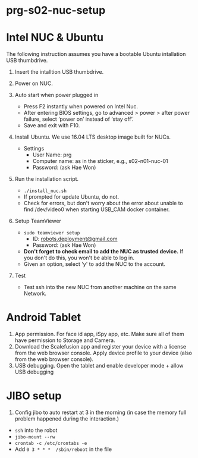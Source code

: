 # prg-s02-nuc-setup

# Intel NUC & Ubuntu

The following instruction assumes you have a bootable Ubuntu intallation USB thumbdrive.

1. Insert the intalltion USB thumbdrive.

2. Power on NUC.

3. Auto start when power plugged in
    - Press F2 instantly when powered on Intel Nuc. 
    - After entering BIOS settings, go to advanced > power > after power failure, select ‘power on’ instead of ‘stay off’. 
    - Save and exit with F10.

4. Install Ubuntu. We use 16.04 LTS desktop image built for NUCs.
    - Settings
      - User Name: prg
      - Computer name:  as in the sticker, e.g., s02-n01-nuc-01
      - Password: (ask Hae Won)

5. Run the installation script.
    - `./install_nuc.sh`
    - If prompted for update Ubuntu, do not.
    - Check for errors, but don't worry about the error about unable to find /dev/video0 when starting USB_CAM docker container.

6. Setup TeamViewer
    - `sudo teamviewer setup`
      - ID: robots.deployment@gmail.com
      - Password: (ask Hae Won)
    - **Don't forget to check email to add the NUC as trusted device.** If you don't do this, you won't be able to log in.
    - Given an option, select 'y' to add the NUC to the account.

7. Test
    - Test ssh into the new NUC from another machine on the same Network.


# Android Tablet

1. App permission. For face id app, iSpy app, etc. Make sure all of them have permission to Storage and Camera.
2. Download the Scalefusion app and register your device with a license from the web browser console. Apply device profile to your device (also from the web browser console).
3. USB debugging. Open the tablet and enable developer mode + allow USB debugging


# JIBO setup

1. Config jibo to auto restart at 3 in the morning (in case the memory full problem happened during the interaction.)
- `ssh` into the robot
- `jibo-mount --rw`
- `crontab -c /etc/crontabs -e`
- Add `0 3 * * *  /sbin/reboot` in the file
